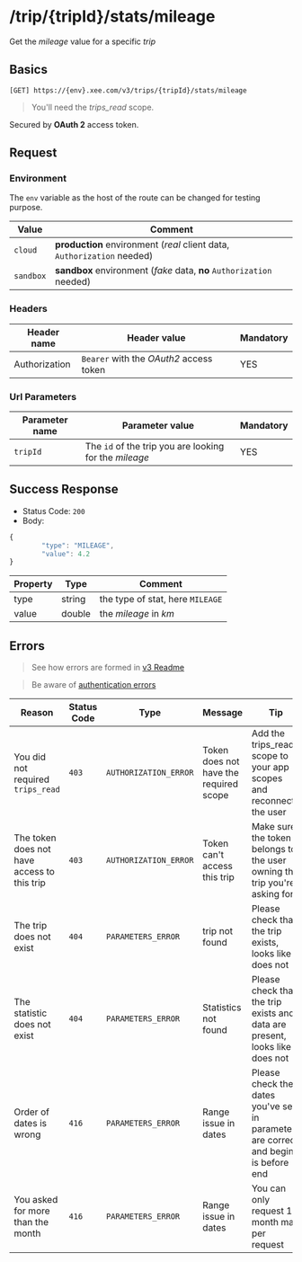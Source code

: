# /trip/{tripId}/stats/mileage

Get the *mileage* value for a specific *trip*

## Basics

`[GET] https://{env}.xee.com/v3/trips/{tripId}/stats/mileage`

> You'll need the *trips_read* scope.

Secured by **OAuth 2** access token.

## Request

### Environment

The `env` variable as the host of the route can be changed for testing purpose.

|Value|Comment|
|---|---|
|`cloud`|**production** environment (*real* client data, `Authorization` needed)|
|`sandbox`|**sandbox** environment (*fake* data, **no** `Authorization` needed)|

### Headers

|Header name|Header value|Mandatory|
|---|---|---|
|Authorization|`Bearer` with the *OAuth2* access token|YES|

### Url Parameters

|Parameter name|Parameter value|Mandatory|
|---|---|---|
|`tripId`|The `id` of the trip you are looking for the *mileage*|YES|

## Success Response

- Status Code: `200`
- Body:

```javascript
{
       	"type": "MILEAGE",
       	"value": 4.2
}
```

|Property|Type|Comment|
|---|---|---|
|type|string|the type of stat, here `MILEAGE`|
|value|double|the *mileage* in *km*|

## Errors

> See how errors are formed in [v3 Readme](../../../README.md)

> Be aware of [authentication errors](../../../auth/README.md)

|Reason|Status Code|Type|Message|Tip|
|---|---|---|---|---|
|You did not required `trips_read`|`403`|`AUTHORIZATION_ERROR`|Token does not have the required scope|Add the trips_read scope to your app scopes and reconnect the user|
|The token does not have access to this trip|`403`|`AUTHORIZATION_ERROR`|Token can't access this trip|Make sure the token belongs to the user owning the trip you're asking for|
|The trip does not exist|`404`|`PARAMETERS_ERROR`|trip not found|Please check that the trip exists, looks like it does not|
|The statistic does not exist|`404`|`PARAMETERS_ERROR`|Statistics not found|Please check that the trip exists and data are present, looks like it does not|
|Order of dates is wrong|`416`|`PARAMETERS_ERROR`|Range issue in dates|Please check the dates you've set in parameters are correct and begin is before end|
|You asked for more than the month|`416`|`PARAMETERS_ERROR`|Range issue in dates|You can only request 1 month max per request|
